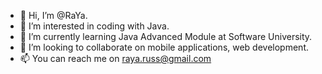 - 👋 Hi, I’m @RaYa.
- 👀 I’m interested in coding with Java.
- 🌱 I’m currently learning Java Advanced Module at Software University.
- 💞️ I’m looking to collaborate on mobile applications, web development.
- 📫 You can reach me on raya.russ@gmail.com

<!---
RaYaRuss/RaYaRuss is a ✨ special ✨ repository because its `README.md` (this file) appears on your GitHub profile.
You can click the Preview link to take a look at your changes.
--->
